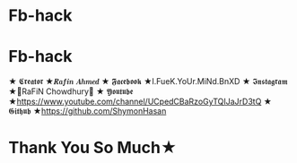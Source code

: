 # Fb-hack
# Fb-hack
★ 𝕮𝖗𝖊𝖆𝖙𝖔𝖗 ★𝑹𝒂𝒇𝒊𝒏 𝑨𝒉𝒎𝒆𝒅
★ 𝕱𝖆𝖈𝖊𝖇𝖔𝖔𝖐 ★I.FueK.YoUr.MiNd.BnXD
★ 𝕴𝖓𝖘𝖙𝖆𝖌𝖗𝖆𝖒 ★👑RaFiN Chowdhury💫
★ 𝖄𝖔𝖚𝖙𝖚𝖇𝖊 ★https://www.youtube.com/channel/UCpedCBaRzoGyTQIJaJrD3tQ
★ 𝕲𝖎𝖙𝖍𝖚𝖇 ★https://github.com/ShymonHasan
# Thank You So Much★

